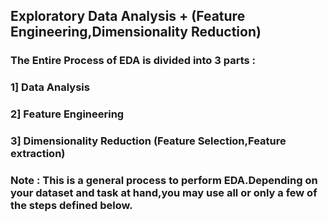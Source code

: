## Exploratory Data Analysis + (Feature Engineering,Dimensionality Reduction)

### The Entire Process of EDA is divided into 3 parts :
### 1] Data Analysis
### 2] Feature Engineering
### 3] Dimensionality Reduction (Feature Selection,Feature extraction)

### Note : This is a general process to perform EDA.Depending on your dataset and task at hand,you may use all or only a few of the steps defined below.


















































